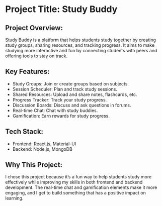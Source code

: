# Project Title: Study Buddy



## Project Overview:  
Study Buddy is a platform that helps students study together by creating study groups, sharing resources, and tracking progress. It aims to make studying more interactive and fun by connecting students with peers and offering tools to stay on track.



## Key Features:
- Study Groups: Join or create groups based on subjects.  
- Session Scheduler: Plan and track study sessions.  
- Shared Resources: Upload and share notes, flashcards, etc.  
- Progress Tracker: Track your study progress.  
- Discussion Boards: Discuss and ask questions in forums.  
- Real-time Chat: Chat with study buddies.  
- Gamification: Earn rewards for study progress.



## Tech Stack:  
- Frontend: React.js, Material-UI  
- Backend: Node.js, MongoDB  


## Why This Project:  
I chose this project because it’s a fun way to help students study more effectively while improving my skills in both frontend and backend development. The real-time chat and gamification elements make it more engaging, and I get to build something that has a positive impact on learning.